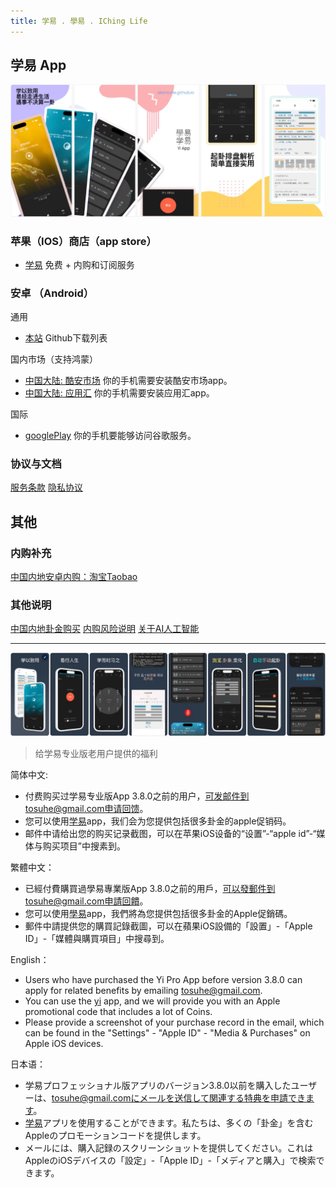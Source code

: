 ```yaml
---
title: 学易 . 學易 . IChing Life
---
```


## 学易 App

![og](/img/full.webp)

### 苹果（IOS）商店（app store）
- [学易](https://apps.apple.com/app/id1533516434) 免费 + 内购和订阅服务

### 安卓 （Android）

通用

- [本站](https://github.com/alansuhe/alansuhe.github.io/releases) Github下载列表

国内市场（支持鸿蒙）

- [中国大陆: 酷安市场](https://www.coolapk.com/apk/168854) 你的手机需要安装酷安市场app。
- [中国大陆: 应用汇](http://www.appchina.com/app/me.suhe.yi) 你的手机需要安装应用汇app。

国际
- [googlePlay](https://play.google.com/store/apps/details?id=me.suhe.yi) 你的手机要能够访问谷歌服务。

### 协议与文档
[服务条款](contract-info.md)
[隐私协议](private-info.md)

## 其他

### 内购补充
[中国内地安卓内购：淘宝Taobao](https://i3cf4g4wrztdx9i5dsanog0wq1cfh96.taobao.com)

### 其他说明
[中国内地卦金购买](/market/get-coin-cn.md)
[内购风险说明](/market/iap-precautions.md)
[关于AI人工智能](/market/ai-access.md)

--------

![appintro](/img/full-1.webp)

> 给学易专业版老用户提供的福利

简体中文:
- 付费购买过学易专业版App 3.8.0之前的用户，可发邮件到tosuhe@gmail.com申请回馈。
- 您可以使用[学易](https://apps.apple.com/app/id1533516434)app，我们会为您提供包括很多卦金的apple促销码。
- 邮件中请给出您的购买记录截图，可以在苹果iOS设备的“设置”-“apple id”-“媒体与购买项目”中搜素到。

繁體中文：
- 已經付費購買過學易專業版App 3.8.0之前的用戶，可以發郵件到tosuhe@gmail.com申請回饋。
- 您可以使用[學易](https://apps.apple.com/app/id1533516434)app，我們將為您提供包括很多卦金的Apple促銷碼。
- 郵件中請提供您的購買記錄截圖，可以在蘋果iOS設備的「設置」-「Apple ID」-「媒體與購買項目」中搜尋到。

English：

- Users who have purchased the Yi Pro App before version 3.8.0 can apply for related benefits by emailing tosuhe@gmail.com.
- You can use the [yi](https://apps.apple.com/app/id1533516434) app, and we will provide you with an Apple promotional code that includes a lot of Coins.
- Please provide a screenshot of your purchase record in the email, which can be found in the "Settings" - "Apple ID" - "Media & Purchases" on Apple iOS devices.

日本语：
- 学易プロフェッショナル版アプリのバージョン3.8.0以前を購入したユーザーは、tosuhe@gmail.comにメールを送信して関連する特典を申請できます。
- [学易](https://apps.apple.com/app/id1533516434)アプリを使用することができます。私たちは、多くの「卦金」を含むAppleのプロモーションコードを提供します。
- メールには、購入記録のスクリーンショットを提供してください。これはAppleのiOSデバイスの「設定」-「Apple ID」-「メディアと購入」で検索できます。